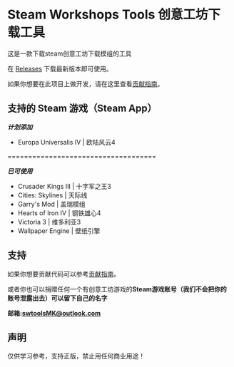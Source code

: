  # Steam Workshops Tools 创意工坊下载工具


这是一款下载steam创意工坊下载模组的工具

在 [Releases](https://github.com/King-zzk/Steam-Workshops-Tools-SWTools/releases) 下载最新版本即可使用。

如果你想要在此项目上做开发，请在这里查看[贡献指南](https://github.com/King-zzk/Steam-Workshops-Tools-SWTools/blob/master/CONTRIBUTING.md)。

## 支持的 Steam 游戏（Steam App）


***计划添加***
- Europa Universalis IV | 欧陆风云4

====================================

***已可使用***
- Crusader Kings III | 十字军之王3
- Cities: Skylines | 天际线
- Garry's Mod | 盖瑞模组
- Hearts of Iron IV | 钢铁雄心4
- Victoria 3 | 维多利亚3
- Wallpaper Engine | 壁纸引擎

## 支持
如果你想要贡献代码可以参考[贡献指南](https://github.com/King-zzk/Steam-Workshops-Tools-SWTools/blob/master/CONTRIBUTING.md)。

或者你也可以捐赠任何一个有创意工坊游戏的**Steam游戏账号（我们不会把你的账号泄露出去）可以留下自己的名字**

**邮箱:swtoolsMK@outlook.com**


## 声明

仅供学习参考，支持正版，禁止用任何商业用途！

